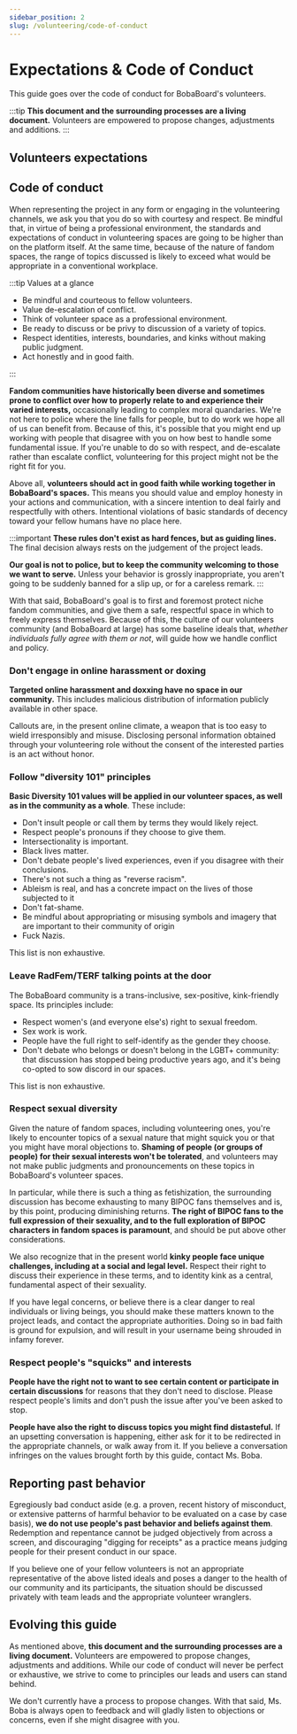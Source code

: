 ```yaml
---
sidebar_position: 2
slug: /volunteering/code-of-conduct
---
```


# Expectations & Code of Conduct

This guide goes over the code of conduct for BobaBoard's volunteers.

:::tip **This document and the surrounding processes are a living document.**
Volunteers are empowered to propose changes, adjustments and additions. :::

## Volunteers expectations

## Code of conduct

When representing the project in any form or engaging in the volunteering
channels, we ask you that you do so with courtesy and respect. Be mindful that,
in virtue of being a professional environment, the standards and expectations of
conduct in volunteering spaces are going to be higher than on the platform
itself. At the same time, because of the nature of fandom spaces, the range of
topics discussed is likely to exceed what would be appropriate in a conventional
workplace.

:::tip Values at a glance

- Be mindful and courteous to fellow volunteers.
- Value de-escalation of conflict.
- Think of volunteer space as a professional environment.
- Be ready to discuss or be privy to discussion of a variety of topics.
- Respect identities, interests, boundaries, and kinks without making public
  judgment.
- Act honestly and in good faith.

:::

**Fandom communities have historically been diverse and sometimes prone to
conflict over how to properly relate to and experience their varied interests,**
occasionally leading to complex moral quandaries. We're not here to police where
the line falls for people, but to do work we hope all of us can benefit from.
Because of this, it's possible that you might end up working with people that
disagree with you on how best to handle some fundamental issue. If you're unable
to do so with respect, and de-escalate rather than escalate conflict,
volunteering for this project might not be the right fit for you.

Above all, **volunteers should act in good faith while working together in
BobaBoard's spaces.** This means you should value and employ honesty in your
actions and communication, with a sincere intention to deal fairly and
respectfully with others. Intentional violations of basic standards of decency
toward your fellow humans have no place here.

:::important **These rules don't exist as hard fences, but as guiding lines.**
The final decision always rests on the judgement of the project leads.

**Our goal is not to police, but to keep the community welcoming to those we
want to serve.** Unless your behavior is grossly inappropriate, you aren't going
to be suddenly banned for a slip up, or for a careless remark. :::

With that said, BobaBoard's goal is to first and foremost protect niche fandom
communities, and give them a safe, respectful space in which to freely express
themselves. Because of this, the culture of our volunteers community (and
BobaBoard at large) has some baseline ideals that, _whether individuals fully
agree with them or not_, will guide how we handle conflict and policy.

### Don't engage in online harassment or doxing

**Targeted online harassment and doxxing have no space in our community.** This
includes malicious distribution of information publicly available in other
space.

Callouts are, in the present online climate, a weapon that is too easy to wield
irresponsibly and misuse. Disclosing personal information obtained through your
volunteering role without the consent of the interested parties is an act
without honor.

### Follow "diversity 101" principles

**Basic Diversity 101 values will be applied in our volunteer spaces, as well as
in the community as a whole**. These include:

- Don't insult people or call them by terms they would likely reject.
- Respect people's pronouns if they choose to give them.
- Intersectionality is important.
- Black lives matter.
- Don't debate people's lived experiences, even if you disagree with their
  conclusions.
- There's not such a thing as "reverse racism".
- Ableism is real, and has a concrete impact on the lives of those subjected to
  it
- Don't fat-shame.
- Be mindful about appropriating or misusing symbols and imagery that are
  important to their community of origin
- Fuck Nazis.

This list is non exhaustive.

### Leave RadFem/TERF talking points at the door

The BobaBoard community is a trans-inclusive, sex-positive, kink-friendly space.
Its principles include:

- Respect women's (and everyone else's) right to sexual freedom.
- Sex work is work.
- People have the full right to self-identify as the gender they choose.
- Don't debate who belongs or doesn't belong in the LGBT+ community: that
  discussion has stopped being productive years ago, and it's being co-opted to
  sow discord in our spaces.

This list is non exhaustive.

### Respect sexual diversity

Given the nature of fandom spaces, including volunteering ones, you're likely to
encounter topics of a sexual nature that might squick you or that you might have
moral objections to. **Shaming of people (or groups of people) for their sexual
interests won't be tolerated**, and volunteers may not make public judgments and
pronouncements on these topics in BobaBoard's volunteer spaces.

In particular, while there is such a thing as fetishization, the surrounding
discussion has become exhausting to many BIPOC fans themselves and is, by this
point, producing diminishing returns. **The right of BIPOC fans to the full
expression of their sexuality, and to the full exploration of BIPOC characters
in fandom spaces is paramount**, and should be put above other considerations.

We also recognize that in the present world **kinky people face unique
challenges, including at a social and legal level.** Respect their right to
discuss their experience in these terms, and to identity kink as a central,
fundamental aspect of their sexuality.

If you have legal concerns, or believe there is a clear danger to real
individuals or living beings, you should make these matters known to the project
leads, and contact the appropriate authorities. Doing so in bad faith is ground
for expulsion, and will result in your username being shrouded in infamy
forever.

### Respect people's "squicks" and interests

**People have the right not to want to see certain content or participate in
certain discussions** for reasons that they don't need to disclose. Please
respect people's limits and don't push the issue after you've been asked to
stop.

**People have also the right to discuss topics you might find distasteful.** If
an upsetting conversation is happening, either ask for it to be redirected in
the appropriate channels, or walk away from it. If you believe a conversation
infringes on the values brought forth by this guide, contact Ms. Boba.

## Reporting past behavior

Egregiously bad conduct aside (e.g. a proven, recent history of misconduct, or
extensive patterns of harmful behavior to be evaluated on a case by case basis),
**we do not use people's past behavior and beliefs against them**. Redemption
and repentance cannot be judged objectively from across a screen, and
discouraging "digging for receipts" as a practice means judging people for their
present conduct in our space.

If you believe one of your fellow volunteers is not an appropriate
representative of the above listed ideals and poses a danger to the health of
our community and its participants, the situation should be discussed privately
with team leads and the appropriate volunteer wranglers.

## Evolving this guide

As mentioned above, **this document and the surrounding processes are a living
document.** Volunteers are empowered to propose changes, adjustments and
additions. While our code of conduct will never be perfect or exhaustive, we
strive to come to principles our leads and users can stand behind.

We don't currently have a process to propose changes. With that said, Ms. Boba
is always open to feedback and will gladly listen to objections or concerns,
even if she might disagree with you.
